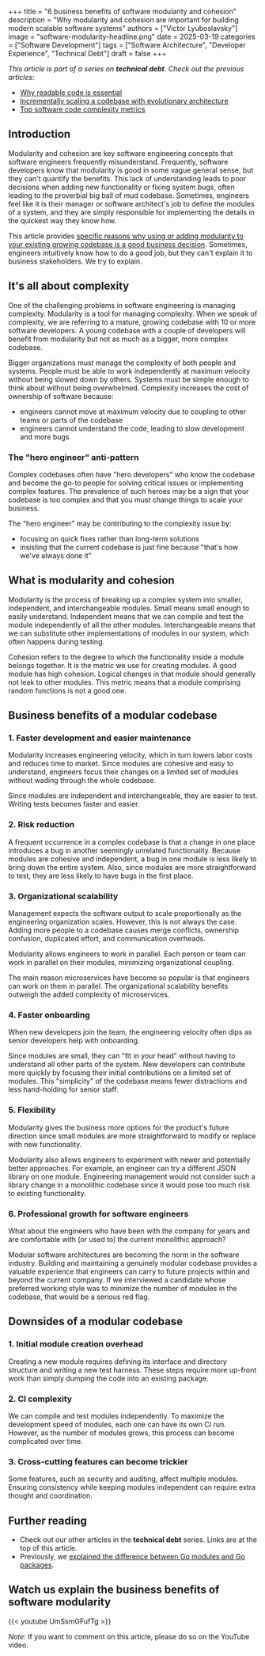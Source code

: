 +++
title = "6 business benefits of software modularity and cohesion"
description = "Why modularity and cohesion are important for building modern scalable software systems"
authors = ["Victor Lyuboslavsky"]
image = "software-modularity-headline.png"
date = 2025-03-19
categories = ["Software Development"]
tags = ["Software Architecture", "Developer Experience", "Technical Debt"]
draft = false
+++

_This article is part of a series on **technical debt**. Check out the previous articles:_

- [Why readable code is essential](../readable-code/)
- [Incrementally scaling a codebase with evolutionary architecture](../scaling-codebase-evolutionary-architecture/)
- [Top software code complexity metrics](../code-complexity-metrics/)

## Introduction

Modularity and cohesion are key software engineering concepts that software engineers frequently misunderstand.
Frequently, software developers know that modularity is good in some vague general sense, but they can't quantify the
benefits. This lack of understanding leads to poor decisions when adding new functionality or fixing system bugs, often
leading to the proverbial big ball of mud codebase. Sometimes, engineers feel like it is their manager or software
architect's job to define the modules of a system, and they are simply responsible for implementing the details in the
quickest way they know how.

This article provides
[specific reasons why using or adding modularity to your existing growing codebase is a good business decision](#business-benefits-of-a-modular-codebase).
Sometimes, engineers intuitively know how to do a good job, but they can't explain it to business stakeholders. We try
to explain.

## It's all about complexity

One of the challenging problems in software engineering is managing complexity. Modularity is a tool for managing
complexity. When we speak of complexity, we are referring to a mature, growing codebase with 10 or more software
developers. A young codebase with a couple of developers will benefit from modularity but not as much as a bigger, more
complex codebase.

Bigger organizations must manage the complexity of both people and systems. People must be able to work independently at
maximum velocity without being slowed down by others. Systems must be simple enough to think about without being
overwhelmed. Complexity increases the cost of ownership of software because:

- engineers cannot move at maximum velocity due to coupling to other teams or parts of the codebase
- engineers cannot understand the code, leading to slow development and more bugs

### The "hero engineer" anti-pattern

Complex codebases often have "hero developers" who know the codebase and become the go-to people for solving critical
issues or implementing complex features. The prevalence of such heroes may be a sign that your codebase is too complex
and that you must change things to scale your business.

The "hero engineer" may be contributing to the complexity issue by:

- focusing on quick fixes rather than long-term solutions
- insisting that the current codebase is just fine because "that's how we've always done it"

## What is modularity and cohesion

Modularity is the process of breaking up a complex system into smaller, independent, and interchangeable modules. Small
means small enough to easily understand. Independent means that we can compile and test the module independently of all
the other modules. Interchangeable means that we can substitute other implementations of modules in our system, which
often happens during testing.

Cohesion refers to the degree to which the functionality inside a module belongs together. It is the metric we use for
creating modules. A good module has high cohesion. Logical changes in that module should generally not leak to other
modules. This metric means that a module comprising random functions is not a good one.

## Business benefits of a modular codebase

### 1. Faster development and easier maintenance

Modularity increases engineering velocity, which in turn lowers labor costs and reduces time to market. Since modules
are cohesive and easy to understand, engineers focus their changes on a limited set of modules without wading through
the whole codebase.

Since modules are independent and interchangeable, they are easier to test. Writing tests becomes faster and easier.

### 2. Risk reduction

A frequent occurrence in a complex codebase is that a change in one place introduces a bug in another seemingly
unrelated functionality. Because modules are cohesive and independent, a bug in one module is less likely to bring down
the entire system. Also, since modules are more straightforward to test, they are less likely to have bugs in the first
place.

### 3. Organizational scalability

Management expects the software output to scale proportionally as the engineering organization scales. However, this is
not always the case. Adding more people to a codebase causes merge conflicts, ownership confusion, duplicated effort,
and communication overheads.

Modularity allows engineers to work in parallel. Each person or team can work in parallel on their modules, minimizing
organizational coupling.

The main reason microservices have become so popular is that engineers can work on them in parallel. The organizational
scalability benefits outweigh the added complexity of microservices.

### 4. Faster onboarding

When new developers join the team, the engineering velocity often dips as senior developers help with onboarding.

Since modules are small, they can "fit in your head" without having to understand all other parts of the system. New
developers can contribute more quickly by focusing their initial contributions on a limited set of modules. This
"simplicity" of the codebase means fewer distractions and less hand-holding for senior staff.

### 5. Flexibility

Modularity gives the business more options for the product's future direction since small modules are more
straightforward to modify or replace with new functionality.

Modularity also allows engineers to experiment with newer and potentially better approaches. For example, an engineer
can try a different JSON library on one module. Engineering management would not consider such a library change in a
monolithic codebase since it would pose too much risk to existing functionality.

### 6. Professional growth for software engineers

What about the engineers who have been with the company for years and are comfortable with (or used to) the current
monolithic approach?

Modular software architectures are becoming the norm in the software industry. Building and maintaining a genuinely
modular codebase provides a valuable experience that engineers can carry to future projects within and beyond the
current company. If we interviewed a candidate whose preferred working style was to minimize the number of modules in
the codebase, that would be a serious red flag.

## Downsides of a modular codebase

### 1. Initial module creation overhead

Creating a new module requires defining its interface and directory structure and writing a new test harness. These
steps require more up-front work than simply dumping the code into an existing package.

### 2. CI complexity

We can compile and test modules independently. To maximize the development speed of modules, each one can have its own
CI run. However, as the number of modules grows, this process can become complicated over time.

### 3. Cross-cutting features can become trickier

Some features, such as security and auditing, affect multiple modules. Ensuring consistency while keeping modules
independent can require extra thought and coordination.

## Further reading

- Check out our other articles in the **technical debt** series. Links are at the top of this article.
- Previously, we [explained the difference between Go modules and Go packages](../go-modules-and-packages/).

## Watch us explain the business benefits of software modularity

{{< youtube UmSsmGFufTg >}}

_Note:_ If you want to comment on this article, please do so on the YouTube video.
